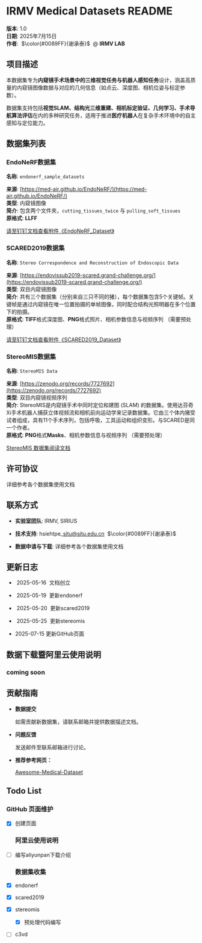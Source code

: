 # IRMV Medical Datasets README

**版本**: 1.0  
**日期**: 2025年7月15日  
**作者**:  $\color{#0089FF}{谢承泰}$  @ **IRMV LAB**


## 项目描述

本数据集专为**内窥镜手术场景中的三维视觉任务与机器人感知任务**设计，涵盖高质量的内窥镜图像数据与对应的几何信息（如点云、深度图、相机位姿与标定参数）。

数据集支持包括**视觉SLAM、结构光三维重建、相机标定验证、几何学习、手术导航算法评估**在内的多种研究任务，适用于推进**医疗机器人**在复杂手术环境中的自主感知与定位能力。


## 数据集列表

### EndoNeRF数据集

**名称**: `endonerf_sample_datasets`

**来源**: [https://med-air.github.io/EndoNeRF/](https://med-air.github.io/EndoNeRF/)  
**类型**: 内窥镜图像  
**简介**: 包含两个文件夹，`cutting_tissues_twice` 与 `pulling_soft_tissues`   
**原格式**: **LLFF**

[请至钉钉文档查看附件《EndoNeRF\_Dataset》](https://alidocs.dingtalk.com/i/nodes/l6Pm2Db8D4rEryL0hgp2yyAp8xLq0Ee4?doc_type=wiki_doc&iframeQuery=anchorId%3DX02maqg6ltisp5gn1405q)

### SCARED2019数据集

**名称**: `Stereo Correspondence and Reconstruction of Endoscopic Data`

**来源**: [https://endovissub2019-scared.grand-challenge.org/](https://endovissub2019-scared.grand-challenge.org/)  
**类型**: 双目内窥镜图像  
**简介**: 共有三个数据集（分别来自三只不同的猪），每个数据集包含5个关键帧。关键帧是通过内窥镜在唯一位置拍摄的单帧图像，同时配合结构光照明器在多个位置下的拍摄。  
**原格式**: **TIFF**格式深度图、**PNG**格式照片、相机参数信息与视频序列 （需要预处理）

[请至钉钉文档查看附件《SCARED2019\_Dataset》](https://alidocs.dingtalk.com/i/nodes/l6Pm2Db8D4rEryL0hgp2yyAp8xLq0Ee4?doc_type=wiki_doc&iframeQuery=anchorId%3DX02mawao1mrjtyjem3jele)

### StereoMIS数据集

**名称**: `StereoMIS Data`

**来源**: [https://zenodo.org/records/7727692](https://zenodo.org/records/7727692)  
**类型**: 双目内窥镜视频序列  
**简介**: StereoMIS是内窥镜手术中同时定位和建图 (SLAM) 的数据集。使用达芬奇Xi手术机器人捕获立体视频流和相机前向运动学来记录数据集。它由三个体内猪受试者组成，具有11个手术序列，包括呼吸，工具运动和组织变形。与SCARED是同一个作者。  
**原格式**: **PNG**格式**Masks**、相机参数信息与视频序列 （需要预处理）

[StereoMIS 数据集阅读文档](dataset_md_docs/stereo_mis.md)

## 许可协议

详细参考各个数据集使用文档


## 联系方式

*   **实验室团队**: IRMV, SIRIUS
    
*   **技术支持**: hsiehtpe\_sjtu@sjtu.edu.cn  $\color{#0089FF}{谢承泰}$ 
    
*   **数据申请与下载**: 详细参考各个数据集使用文档
    

## 更新日志

*    2025-05-16  文档创立
    
*    2025-05-19  更新endonerf
    
*    2025-05-20  更新scared2019
    
*    2025-05-25  更新stereomis

*    2025-07-15  更新GitHub页面
    


## 数据下载暨阿里云使用说明
 
  ### coming soon

## 贡献指南

*   **数据提交** 
    
    如需贡献新数据集，请联系邮箱并提供数据描述文档。
    
*   **问题反馈** 
    
    发送邮件至联系邮箱进行讨论。
    
*   **推荐参考网页：**  
  
    [Awesome-Medical-Dataset](https://github.com/openmedlab/Awesome-Medical-Dataset)


## Todo List

  ### GitHub 页面维护
    

*   [x] 创建页面
    

  ### 阿里云使用说明
    

*   [ ] 编写aliyunpan下载介绍
    

  ### 数据集收集
    

*   [x] endonerf
    
*   [x] scared2019
    
*   [x] stereomis
    
    *   [x] 预处理代码编写
        
*   [ ] c3vd